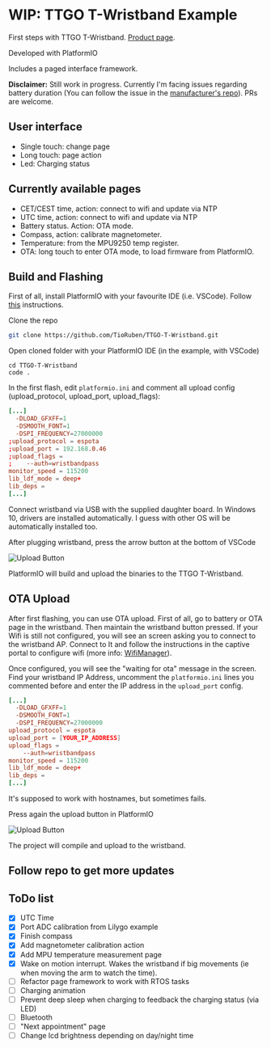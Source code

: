 # WIP: TTGO T-Wristband Example

First steps with TTGO T-Wristband. [Product page](https://es.aliexpress.com/item/4000527495064.html).

Developed with PlatformIO

Includes a paged interface framework.

**Disclaimer:** Still work in progress. Currently I'm facing issues regarding battery duration (You can follow the issue in the [manufacturer's repo](https://github.com/Xinyuan-LilyGO/LilyGO-T-Wristband/issues/2)). PRs are welcome.

## User interface

- Single touch: change page
- Long touch: page action
- Led: Charging status

## Currently available pages

- CET/CEST time, action: connect to wifi and update via NTP
- UTC time, action: connect to wifi and update via NTP
- Battery status. Action: OTA mode.
- Compass, action: calibrate magnetometer.
- Temperature: from the MPU9250 temp register.
- OTA: long touch to enter OTA mode, to load firmware from PlatformIO.

## Build and Flashing

First of all, install PlatformIO with your favourite IDE (i.e. VSCode). Follow [this](https://platformio.org/platformio-ide) instructions.

Clone the repo

```sh
git clone https://github.com/TioRuben/TTGO-T-Wristband.git
```

Open cloned folder with your PlatformIO IDE (in the example, with VSCode)

```shell
cd TTGO-T-Wristband
code .
```

In the first flash, edit `platformio.ini` and comment all upload config (upload_protocol, upload_port, upload_flags):

```conf
[...]
  -DLOAD_GFXFF=1
  -DSMOOTH_FONT=1
  -DSPI_FREQUENCY=27000000
;upload_protocol = espota
;upload_port = 192.168.0.46
;upload_flags =
;    --auth=wristbandpass
monitor_speed = 115200
lib_ldf_mode = deep+
lib_deps =
[...]
```

Connect wristband via USB with the supplied daughter board. In Windows 10, drivers are installed automatically. I guess with other OS will be automatically installed too.

After plugging wristband, press the arrow button at the bottom of VSCode

![Upload Button](https://docs.platformio.org/en/latest/_images/platformio-ide-vscode-build-project.png)

PlatformIO will build and upload the binaries to the TTGO T-Wristband.

## OTA Upload

After first flashing, you can use OTA upload. First of all, go to battery or OTA page in the wristband. Then maintain the wristband button pressed. If your Wifi is still not configured, you will see an screen asking you to connect to the wristband AP. Connect to It and follow the instructions in the captive portal to configure wifi (more info: [WifiManager](https://github.com/tzapu/WiFiManager#development)).

Once configured, you will see the "waiting for ota" message in the screen. Find your wristband IP Address, uncomment the `platformio.ini` lines you commented before and enter the IP address in the `upload_port` config.

```conf
[...]
  -DLOAD_GFXFF=1
  -DSMOOTH_FONT=1
  -DSPI_FREQUENCY=27000000
upload_protocol = espota
upload_port = [YOUR_IP_ADDRESS]
upload_flags =
    --auth=wristbandpass
monitor_speed = 115200
lib_ldf_mode = deep+
lib_deps =
[...]
```

It's supposed to work with hostnames, but sometimes fails.

Press again the upload button in PlatformIO

![Upload Button](https://docs.platformio.org/en/latest/_images/platformio-ide-vscode-build-project.png)

The project will compile and upload to the wristband.

## Follow repo to get more updates

## ToDo list

- [x] UTC Time
- [x] Port ADC calibration from Lilygo example
- [x] Finish compass
- [x] Add magnetometer calibration action
- [x] Add MPU temperature measurement page
- [x] Wake on motion interrupt. Wakes the wristband if big movements (ie when moving the arm to watch the time).
- [ ] Refactor page framework to work with RTOS tasks
- [ ] Charging animation
- [ ] Prevent deep sleep when charging to feedback the charging status (via LED)
- [ ] Bluetooth
- [ ] "Next appointment" page
- [ ] Change lcd brightness depending on day/night time
